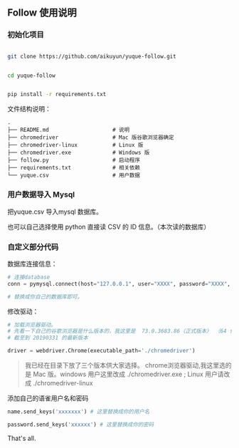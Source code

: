 ## Follow 使用说明


### 初始化项目

```bash

git clone https://github.com/aikuyun/yuque-follow.git


cd yuque-follow


pip install -r requirements.txt

```

文件结构说明：

```text
.
├── README.md                    # 说明
├── chromedriver                 # Mac 版谷歌浏览器确定
├── chromedriver-linux           # Linux 版
├── chromedriver.exe             # Windows 版
├── follow.py                    # 启动程序
├── requirements.txt             # 相关依赖
└── yuque.csv                    # 用户数据

```


### 用户数据导入 Mysql

把yuque.csv 导入mysql 数据库。

也可以自己选择使用 python 直接读 CSV 的 ID 信息。（本次读的数据库）


### 自定义部分代码


数据库连接信息：
```python
# 连接database
conn = pymysql.connect(host="127.0.0.1", user="XXXX", password="XXXX", database="XXXX", charset="utf8")  

# 替换成你自己的数据库即可。
```

修改驱动：

```python
# 加载浏览器驱动。
# 先看一下自己的谷歌浏览器是什么版本的，我这里是  73.0.3683.86（正式版本） （64 位） 
# 截至到 20190331 的最新版本

driver = webdriver.Chrome(executable_path='./chromedriver')

```

> 我已经在目录下放了三个版本供大家选择。 chrome浏览器驱动,我这里选的是 Mac 版。windows 用户这里改成 ./chromedriver.exe ; Linux 用户请改成 ./chromedriver-linux



添加自己的语雀用户名和密码

```python
name.send_keys('xxxxxxx') # 这里替换成你的用户名

password.send_keys('xxxxxx') # 这里替换成你的密码

```

That's all.



